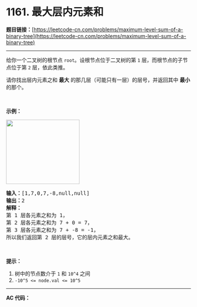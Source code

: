 # 1161. 最大层内元素和

**题目链接：**[https://leetcode-cn.com/problems/maximum-level-sum-of-a-binary-tree](https://leetcode-cn.com/problems/maximum-level-sum-of-a-binary-tree)

---

<div class="content__1Y2H">
 <div class="notranslate">
  <p>给你一个二叉树的根节点&nbsp;<code>root</code>。设根节点位于二叉树的第 <code>1</code> 层，而根节点的子节点位于第 <code>2</code> 层，依此类推。</p> 
  <p>请你找出层内元素之和 <strong>最大</strong> 的那几层（可能只有一层）的层号，并返回其中&nbsp;<strong>最小</strong> 的那个。</p> 
  <p>&nbsp;</p> 
  <p><strong>示例：</strong></p> 
  <p><strong><img style="height: 175px; width: 200px;" src="/aliyun-lc-upload/uploads/2019/08/17/capture.jpeg" alt=""></strong></p> 
  <pre class="language-text"><strong>输入：</strong>[1,7,0,7,-8,null,null]
<strong>输出：</strong>2
<strong>解释：</strong>
第 1 层各元素之和为 1，
第 2 层各元素之和为 7 + 0 = 7，
第 3 层各元素之和为 7 + -8 = -1，
所以我们返回第 2 层的层号，它的层内元素之和最大。
</pre> 
  <p>&nbsp;</p> 
  <p><strong>提示：</strong></p> 
  <ol> 
   <li>树中的节点数介于&nbsp;<code>1</code>&nbsp;和&nbsp;<code>10^4</code>&nbsp;之间</li> 
   <li><code>-10^5 &lt;= node.val &lt;= 10^5</code></li> 
  </ol> 
 </div>
</div>

---

**AC 代码：**

```java

```